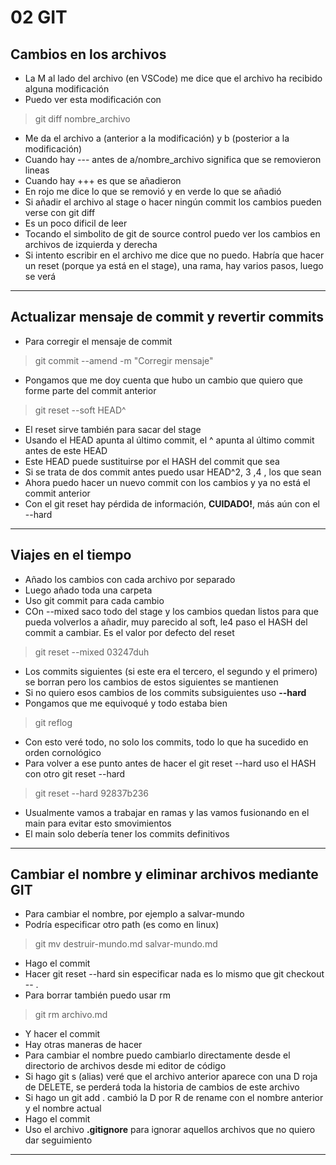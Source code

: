 # 02 GIT

## Cambios en los archivos

- La M al lado del archivo (en VSCode) me dice que el archivo ha recibido alguna modificación
- Puedo ver esta modificación con

> git diff nombre_archivo

- Me da el archivo a (anterior a la modificación) y b (posterior a la modificación)
- Cuando hay --- antes de a/nombre_archivo significa que se removieron lineas
- Cuando hay +++ es que se añadieron
- En rojo me dice lo que se removió y en verde lo que se añadió
- Si añadir el archivo al stage o hacer ningún commit los cambios pueden verse con git diff
- Es un poco dificil de leer 
- Tocando el simbolito de git de source control puedo ver los cambios en archivos de izquierda y derecha
- Si intento escribir en el archivo me dice que no puedo. Habría que hacer un reset (porque ya está en el stage), una rama, hay varios pasos, luego se verá
----

## Actualizar mensaje de commit y revertir commits

- Para corregir el mensaje de commit

> git commit --amend -m "Corregir mensaje"

- Pongamos que me doy cuenta que hubo un cambio que quiero que forme parte del commit anterior

> git reset --soft HEAD^

- El reset sirve también para sacar del stage
- Usando el HEAD apunta al último commit, el ^ apunta al último commit antes de este HEAD
- Este HEAD puede sustituirse por el HASH del commit que sea
- Si se trata de dos commit antes puedo usar HEAD^2, 3 ,4 , los que sean
- Ahora puedo hacer un nuevo commit con los cambios y ya no está el commit anterior
- Con el git reset hay pérdida de información, **CUIDADO!**, más aún con el --hard
-----

## Viajes en el tiempo

- Añado los cambios con cada archivo por separado
- Luego añado toda una carpeta
- Uso git commit para cada cambio
- COn --mixed saco todo del stage y los cambios quedan listos para que pueda volverlos a añadir, muy parecido al soft, le4 paso el HASH del commit a cambiar. Es el valor por defecto del reset

> git reset --mixed 03247duh

- Los commits siguientes (si este era el tercero, el segundo y el primero) se borran pero los cambios de estos siguientes se mantienen
- Si no quiero esos cambios de los commits subsiguientes uso **--hard**
- Pongamos que me equivoqué y todo estaba bien

> git reflog

- Con esto veré todo, no solo los commits, todo lo que ha sucedido en orden cornológico
- Para volver a ese punto antes de hacer el git reset --hard uso el HASH con otro git reset --hard
  
> git reset --hard 92837b236

- Usualmente vamos a trabajar en ramas y las vamos fusionando en el main para evitar esto smovimientos
- El main solo debería tener los commits definitivos
-----

## Cambiar el nombre y eliminar archivos mediante GIT

- Para cambiar el nombre, por ejemplo a salvar-mundo
- Podría especificar otro path (es como en linux)

> git mv destruir-mundo.md salvar-mundo.md

- Hago el commit
- Hacer git reset --hard sin especificar nada es lo mismo que git checkout -- .
- Para borrar también puedo usar rm

> git rm archivo.md

- Y hacer el commit
- Hay otras maneras de hacer
- Para cambiar el nombre puedo cambiarlo directamente desde el directorio de archivos desde mi editor de código
- Si hago git s (alias) veré que el archivo anterior aparece con una D roja de DELETE, se perderá toda la historia de cambios de este archivo
- Si hago un git add . cambió la D por R de rename con el nombre anterior y el nombre actual
- Hago el commit 
- Uso el archivo **.gitignore** para ignorar aquellos archivos que no quiero dar seguimiento 
-----


